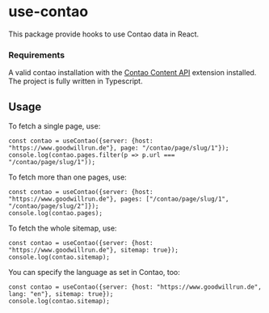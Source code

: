 # use-contao
This package provide hooks to use Contao data in React. 

### Requirements

A valid contao installation with the  [Contao Content API](https://github.com/DieSchittigs/contao-content-api-bundle) extension installed.
The project is fully written in Typescript.

## Usage

To fetch a single page, use:

    const contao = useContao({server: {host: "https://www.goodwillrun.de"}, page: "/contao/page/slug/1"});
    console.log(contao.pages.filter(p => p.url === "/contao/page/slug/1"));

To fetch more than one pages, use:

    const contao = useContao({server: {host: "https://www.goodwillrun.de"}, pages: ["/contao/page/slug/1", "/contao/page/slug/2"]});
    console.log(contao.pages);

To fetch the whole sitemap, use:

    const contao = useContao({server: {host: "https://www.goodwillrun.de"}, sitemap: true});
    console.log(contao.sitemap);

You can specify the language as set in Contao, too:

    const contao = useContao({server: {host: "https://www.goodwillrun.de", lang: "en"}, sitemap: true});
    console.log(contao.sitemap);
